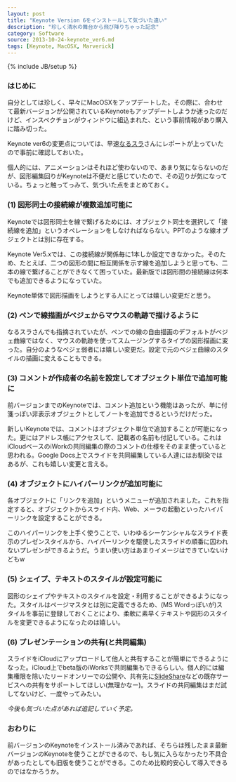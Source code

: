 ```yaml
---
layout: post
title: "Keynote Version 6をインストールして気づいた違い"
description: "珍しく清水の舞台から飛び降りちゃった記念"
category: Software
source: 2013-10-24-keynote_ver6.md
tags: [Keynote, MacOSX, Marverick]
---
```

{% include JB/setup %}

### はじめに
自分としては珍しく、早々にMacOSXをアップデートした。その際に、合わせて最新バージョンが公開されているKeynoteもアップデートしようか迷ったのだけど、インスペクチョンがウィンドウに組込まれた、という事前情報があり購入に踏み切った。

Keynote ver6の変更点については、早速[なるスラ](http://blog.narusura.com/keynote-6.html)さんにレポートが上っていたので事前に確認しておいた。

個人的には、アニメーションはそれほど使わないので、あまり気にならないのだが、図形編集回りがKeynoteは不便だと感じていたので、その辺りが気になっている。ちょっと触ってっみて、気づいた点をまとめておく。

### (1) 図形同士の接続線が複数追加可能に

Keynoteでは図形同士を線で繋げるためには、オブジェクト同士を選択して「接続線を追加」というオペレーションをしなければならない。PPTのような線オブジェクトとは別に存在する。

Keynote Ver5.xでは、この接続線が関係毎に1本しか設定できなかった。そのため、たとえば、二つの図形の間に相互関係を示す線を追加しようと思っても、二本の線で繋げることができなくて困っていた。最新版では図形間の接続線は何本でも追加できるようになっていた。

Keynote単体で図形描画をしようとする人にとっては嬉しい変更だと思う。

### (2) ペンで線描画がベジェからマウスの軌跡で描けるように

なるスラさんでも指摘されていたが、ペンでの線の自由描画のデフォルトがベジェ曲線ではなく、マウスの軌跡を使ってスムージングするタイプの図形描画に変った。自分のようなベジェ弱者には嬉しい変更だ。設定で元のベジェ曲線のスタイルの描画に変えることもできる。

### (3) コメントが作成者の名前を設定してオブジェクト単位で追加可能に

前バージョンまでのKeynoteでは、コメント追加という機能はあったが、単に付箋っぽい非表示オブジェクトとしてノートを追加できるというだけだった。

新しいKeynoteでは、コメントはオブジェクト単位で追加することが可能になった。更にはアドレス帳にアクセスして、記載者の名前も付記している。これはiCloudベースのiWorkの共同編集の際のコメントの仕様をそのまま使っていると思われる。Google Docs上でスライドを共同編集している人達にはお馴染ではあるが、これも嬉しい変更と言える。

### (4) オブジェクトにハイパーリンクが追加可能に

各オブジェクトに「リンクを追加」というメニューが追加されました。これを指定すると、オブジェクトからスライド内、Web、メーラの起動といったハイパーリンクを設定することができる。

このハイパーリンクを上手く使うことで、いわゆるシーケンシャルなスライド表示のプレゼンスタイルから、ハイパーリンクを駆使したスライドの順番に囚われないプレゼンができるようだ。うまい使い方はあまりイメージはできていないけどもw

### (5) シェイプ、テキストのスタイルが設定可能に

図形のシェイプやテキストのスタイルを設定・利用することができるようになった。スタイルはページマスタとは別に定義できるため、(MS Wordっぽいが)スタイルを事前に登録しておくことにより、柔軟に素早くテキストや図形のスタイルを変更できるようになったのは嬉しい。

### (6) プレゼンテーションの共有(と共同編集)

スライドをiCloudにアップロードして他人と共有することが簡単にできるようになった。iCloud上でbeta版のiWorksで共同編集もできるらしい。個人的には編集権限を除いたリードオンリーでの公開や、共有先に[SlideShare](http://slideshare.com/)などの既存サービスへの共有をサポートしてほしい(無理かなー)。スライドの共同編集はまだ試してないけど、一度やってみたい。

*今後も気づいた点があれば追記していく予定。*

### おわりに

前バージョンのKeynoteをインストール済みであれば、そちらは残したまま最新バージョンのKeynoteを使うことができるので、もし気に入らなかったり不具合があったとしても旧版を使うことができる。このため比較的安心して導入できるのではなかろうか。
